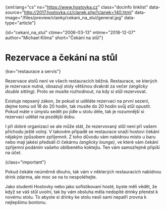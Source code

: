 
{xml:lang="cs" ns="https://www.hostovka.cz" class="docinfo linklist" data-source="http://2017.hostovka.cz/clanek.php?clanek=140.html" data-image="/files/preview/clanky/cekani\_na\_stul/general.jpg" data-type="article"}

{id="cekani\_na\_stul" ctime="2006-03-13" mtime="2018-12-07" author="Michael Klíma" short="Čekání na stůl"}

# Rezervace a čekání na stůl

<!-- generated attribute kw by user_udpatekw.sh on 2019-03-13, do not edit -->

{kw="restaurace a servis"}

Rezervace stolů není ve všech restauracích běžná. Restaurace, ve kterých je rezervace nutná, obsazují stoly většinou dvakrát za večer _(anglicky double sitting)_. Proto se musíte rozhodnout, na kdy si stůl rezervovat.

Existuje nepsaný zákon, že pokud si uděláte rezervaci na první sezení, dejme tomu od 18 do 20 hodin, tak musíte do 20 hodin svůj stůl opustit. Pokud máte v úmyslu sedět po jídle u stolu déle, tak je rozumnější si rezervaci udělat na pozdější dobu.

I při dobré organizaci se ale může stát, že rezervovaný stůl není při vašem příchodu ještě volný. V takovém případě se restaurace snaží hostovi čekání nějakým způsobem zpříjemnit. Z toho důvodu vám nabídnou místo u baru nebo mají jakési předsálí či čekárnu _(anglicky lounge)_, ve které vám čekání zpříjemní podáním vašeho oblíbeného koktejlu. Ten vám samozřejmě připíší na účet.

{class="important"}

Pokud čekáte neúměrně dlouho, tak vám v některých restauracích nabídnou drink zdarma, ale moc se na to nespoléhejte.

Jako studenti Hostovky nebo jako sofistikovaní hosté, byste měli vědět, že když se váš stůl uvolní, tak by vám obsluha měla nedopité drinky přenést k novému stolu. To abyste si drinky ke stolu nesli sami nepatří zrovna k nejlepšímu bontonu.

